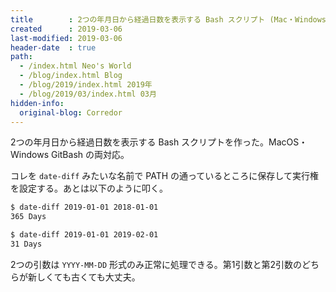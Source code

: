 ```yaml
---
title        : 2つの年月日から経過日数を表示する Bash スクリプト (Mac・Windows 両対応)
created      : 2019-03-06
last-modified: 2019-03-06
header-date  : true
path:
  - /index.html Neo's World
  - /blog/index.html Blog
  - /blog/2019/index.html 2019年
  - /blog/2019/03/index.html 03月
hidden-info:
  original-blog: Corredor
---
```


2つの年月日から経過日数を表示する Bash スクリプトを作った。MacOS・Windows GitBash の両対応。

コレを `date-diff` みたいな名前で PATH の通っているところに保存して実行権を設定する。あとは以下のように叩く。

```bash
$ date-diff 2019-01-01 2018-01-01
365 Days

$ date-diff 2019-01-01 2019-02-01
31 Days
```

2つの引数は `YYYY-MM-DD` 形式のみ正常に処理できる。第1引数と第2引数のどちらが新しくても古くても大丈夫。
